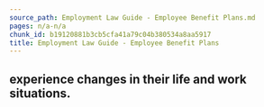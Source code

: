 ```yaml
---
source_path: Employment Law Guide - Employee Benefit Plans.md
pages: n/a-n/a
chunk_id: b19120881b3cb5cfa41a79c04b380534a8aa5917
title: Employment Law Guide - Employee Benefit Plans
---
```

## experience changes in their life and work situations.
